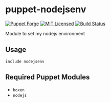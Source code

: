 puppet-nodejsenv
===========

[![Puppet Forge](https://img.shields.io/puppetforge/v/halyard/nodejsenv.svg)](https://forge.puppetlabs.com/halyard/nodejsenv)
[![MIT Licensed](https://img.shields.io/badge/license-MIT-green.svg)](https://tldrlegal.com/license/mit-license)
[![Build Status](https://img.shields.io/circleci/project/halyard/puppet-nodejsenv/master.svg)](https://circleci.com/gh/halyard/puppet-nodejsenv)

Module to set my nodejs environment

## Usage

```puppet
include nodejsenv
```

## Required Puppet Modules

* `boxen`
* `nodejs`

